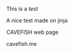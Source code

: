 [parser]: # (begin item headline)
This is a _test_

[parser]: # (end)
[parser]: # (begin item permalink_header)
A nice test made on jinja

[parser]: # (end)
[parser]: # (begin item webpage title)
CAVEFISH web page

[parser]: # (end)
[parser]: # (begin item webpage url)
cavefish.me

[parser]: # (end)